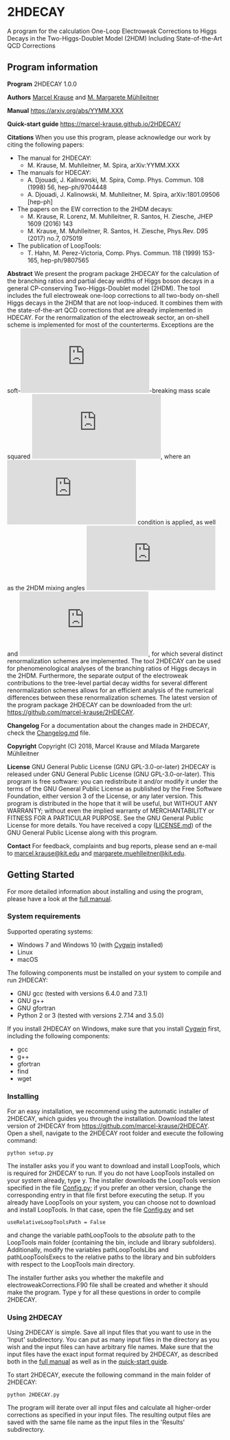 # 2HDECAY

A program for the calculation One-Loop Electroweak Corrections to Higgs Decays in the Two-Higgs-Doublet Model (2HDM) Including State-of-the-Art QCD Corrections

## Program information

**Program** 2HDECAY 1.0.0

**Authors** [Marcel Krause](mailto:marcel.krause@kit.edu) and [M. Margarete Mühlleitner](mailto:margarete.muehlleitner@kit.edu)

**Manual** https://arxiv.org/abs/YYMM.XXX

**Quick-start guide** https://marcel-krause.github.io/2HDECAY/

**Citations** When you use this program, please acknowledge our work by citing the following papers:
- The manual for 2HDECAY:
  - M. Krause, M. Muhlleitner, M. Spira, arXiv:YYMM.XXX
- The manuals for HDECAY:
  - A. Djouadi, J. Kalinowski, M. Spira, Comp. Phys. Commun. 108 (1998) 56, hep-ph/9704448
  - A. Djouadi, J. Kalinowski, M. Muhlleitner, M. Spira, arXiv:1801.09506 [hep-ph]
- The papers on the EW correction to the 2HDM decays:
  - M. Krause, R. Lorenz, M. Muhlleitner, R. Santos, H. Ziesche, JHEP 1609 (2016) 143
  - M. Krause, M. Muhlleitner, R. Santos, H. Ziesche, Phys.Rev. D95 (2017) no.7, 075019
- The publication of LoopTools:
  - T. Hahn, M. Perez-Victoria, Comp. Phys. Commun. 118 (1999) 153-165, hep-ph/9807565

**Abstract** We present the program package 2HDECAY for the calculation of the branching ratios and partial decay widths of Higgs boson decays in a general CP-conserving Two-Higgs-Doublet model (2HDM). The tool includes the full electroweak one-loop corrections to all two-body on-shell Higgs decays in the 2HDM that are not loop-induced. It combines them with the state-of-the-art QCD corrections that are already implemented in HDECAY. For the renormalization of the electroweak sector, an on-shell scheme is implemented for most of the counterterms. Exceptions are the soft-![](https://latex.codecogs.com/gif.latex?%5Cmathbb%7BZ%7D_2 "\mathbb{Z}_2")-breaking mass scale squared ![](https://latex.codecogs.com/gif.latex?m_%7B12%7D%5E2 "m_{12}^2"), where an ![](https://latex.codecogs.com/gif.latex?%5Coverline%7B%5Ctext%7BMS%7D%7D "\overline{\text{MS}}") condition is applied, as well as the 2HDM mixing angles ![](https://latex.codecogs.com/gif.latex?%5Calpha "\alpha") and ![](https://latex.codecogs.com/gif.latex?%5Cbeta "\beta"), for which several distinct renormalization schemes are implemented. The tool 2HDECAY can be used for phenomenological analyses of the branching ratios of Higgs decays in the 2HDM. Furthermore, the separate output of the electroweak contributions to the tree-level partial decay widths for several different renormalization schemes allows for an efficient analysis of the numerical differences between these renormalization schemes. The latest version of the program package 2HDECAY can be downloaded from the url: https://github.com/marcel-krause/2HDECAY.

**Changelog** For a documentation about the changes made in 2HDECAY, check the [Changelog.md](Changelog.md) file.

**Copyright** Copyright (C) 2018, Marcel Krause and Milada Margarete Mühlleitner

**License** GNU General Public License (GNU GPL-3.0-or-later)
2HDECAY is released under GNU General Public License (GNU GPL-3.0-or-later). This program is free software: you can redistribute it and/or modify it under the terms of the GNU General Public License as published by the Free Software Foundation, either version 3 of the License, or any later version.
This program is distributed in the hope that it will be useful, but WITHOUT ANY WARRANTY; without even the implied warranty of MERCHANTABILITY or FITNESS FOR A PARTICULAR PURPOSE. See the GNU General Public License for more details.
You have received a copy ([LICENSE.md](LICENSE.md)) of the GNU General Public License along with this program.

**Contact** For feedback, complaints and bug reports, please send an e-mail to <marcel.krause@kit.edu> and <margarete.muehlleitner@kit.edu>.

## Getting Started

For more detailed information about installing and using the program, please have a look at the [full manual](Documentation/manual.pdf "full manual").

### System requirements

Supported operating systems:
- Windows 7 and Windows 10 (with [Cygwin](https://www.cygwin.com/ "Cygwin") installed)
- Linux
- macOS

The following components must be installed on your system to compile and run 2HDECAY:
- GNU gcc (tested with versions 6.4.0 and 7.3.1)
- GNU g++
- GNU gfortran
- Python 2 or 3 (tested with versions 2.7.14 and 3.5.0)

If you install 2HDECAY on Windows, make sure that you install [Cygwin](https://www.cygwin.com/ "Cygwin") first, including the following components:
- gcc
- g++
- gfortran
- find
- wget

### Installing

For an easy installation, we recommend using the automatic installer of 2HDECAY, which guides you through the installation. Download the latest version of 2HDECAY from https://github.com/marcel-krause/2HDECAY. Open a shell, navigate to the 2HDECAY root folder and execute the following command:
```
python setup.py
```

The installer asks you if you want to download and install LoopTools, which is required for 2HDECAY to run. If you do not have LoopTools installed on your system already, type y. The installer downloads the LoopTools version specified in the file [Config.py](Config.py); if you prefer an other version, change the corresponding entry in that file first before executing the setup.
If you already have LoopTools on your system, you can choose not to download and install LoopTools. In that case, open the file [Config.py](Config.py) and set
```
useRelativeLoopToolsPath = False
```
and change the variable pathLoopTools to the *absolute* path to the LoopTools main folder (containing the bin, include and library subfolders). Additionally, modify the variables pathLoopToolsLibs and pathLoopToolsExecs to the relative paths to the library and bin subfolders with respect to the LoopTools main directory.

The installer further asks you whether the makefile and electroweakCorrections.F90 file shall be created and whether it should make the program. Type y for all these questions in order to compile 2HDECAY.

### Using 2HDECAY

Using 2HDECAY is simple. Save all input files that you want to use in the 'Input' subdirectory. You can put as many input files in the directory as you wish and the input files can have arbitrary file names. Make sure that the input files have the exact input format required by 2HDECAY, as described both in the [full manual](Documentation/manual.pdf "full manual") as well as in the [quick-start guide](https://marcel-krause.github.io/2HDECAY/ "quick-start guide").

To start 2HDECAY, execute the following command in the main folder of 2HDECAY:
```
python 2HDECAY.py
```
The program will iterate over all input files and calculate all higher-order corrections as specified in your input files. The resulting output files are saved with the same file name as the input files in the 'Results' subdirectory.